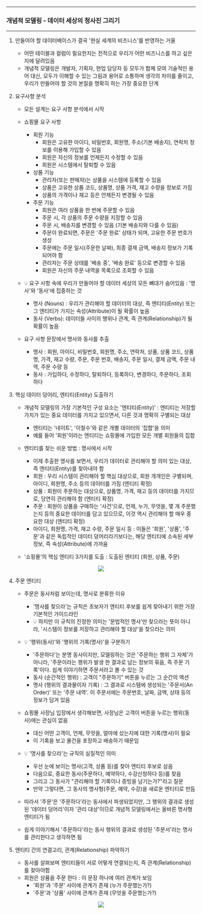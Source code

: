 -----
### 개념적 모델링 - 데이터 세상의 청사진 그리기
-----
1. 만들어야 할 데이터베이스가 결국 '현실 세계의 비즈니스'를 반영하는 거울
   - 어떤 테이블과 컬럼이 필요한지는 전적으로 우리가 어떤 비즈니스를 하고 싶은지에 달려있음
   - 개념적 모델링은 개발자, 기획자, 현업 담당자 등 모두가 함께 모여 기술적인 용어 대신, 모두가 이해할 수 있는 그림과 용어로 소통하며 생각의 차이를 줄이고, 우리가 만들어야 할 것의 본질을 명확히 하는 가장 중요한 단계

2. 요구사항 분석
    - 모든 설계는 요구 사항 분석에서 시작
    - 쇼핑몰 요구 사항
       + 회원 기능
          * 회원은 고유한 아이디, 비밀번호, 회원명, 주소(기본 배송지), 연락처 정보를 이용해 가입할 수 있음
          * 회원은 자신의 정보를 언제든지 수정할 수 있음
          * 회원은 시스템에서 탈퇴할 수 있음
       + 상품 기능
          * 관리자(또는 판매자)는 상품을 시스템에 등록할 수 있음
          * 상품은 고유한 상품 코드, 상품명, 상품 가격, 재고 수량을 정보로 가짐
          * 상품의 가격이나 재고 등은 언제든지 변경될 수 있음
       + 주문 기능
          * 회원은 여러 상품을 한 번에 주문할 수 있음
          * 주문 시, 각 상품의 주문 수량을 지정할 수 있음
          * 주문 시, 배송지를 변경할 수 있음 (기본 배송지와 다를 수 있음)
          * 주문이 완료되면, 주문은 '주문 완료' 상태가 되며, 고유한 주문 번호가 생성
          * 주문에는 주문 일시(주문한 날짜), 최종 결제 금액, 배송지 정보가 기록되어야 함
          * 관리자는 주문 상태를 '배송 중', '배송 완료' 등으로 변경할 수 있음
          * 회원은 자신의 주문 내역을 목록으로 조회할 수 있음

   - 💡 요구 사항 속에 우리가 만들어야 할 데이터 세상의 모든 뼈대가 숨어있음 : '명사'와 '동사'에 집중하는 것
     + 명사 (Nouns) : 우리가 관리해야 할 데이터의 대상, 즉 엔티티(Entity) 또는 그 엔티티가 가지는 속성(Attribute)이 될 확률이 높음
     + 동사 (Verbs): 데이터들 사이의 행위나 관계, 즉 관계(Relationship)가 될 확률이 높음

   - 요구 사항 문장에서 명사와 동사를 추출
      + 명사 : 회원, 아이디, 비밀번호, 회원명, 주소, 연락처, 상품, 상품 코드, 상품명, 가격, 재고 수량, 주문, 주문 번호, 배송지, 주문 일시, 결제 금액, 주문 내역, 주문 수량 등
      + 동사 : 가입하다, 수정하다, 탈퇴하다, 등록하다, 변경하다, 주문하다, 조회하다

3. 핵심 데이터 덩어리, 엔티티(Entity) 도출하기
   - 개념적 모델링의 가장 기본적인 구성 요소는 '엔티티(Entity)' : 엔티티는 저장할 가치가 있는 중요 데이터를 가지고 있으면서, 다른 것과 명확히 구별되는 대상
     + 엔티티는 '네이트', '이철수'와 같은 개별 데이터의 '집합'을 의미
     + 예를 들어 '회원'이라는 엔티티는 쇼핑몰에 가입한 모든 개별 회원들의 집합

   - 엔티티를 찾는 쉬운 방법 : 명사에서 시작
      + 이제 추출한 명사를 보면서, 우리가 데이터로 관리해야 할 의미 있는 대상, 즉 엔티티(Entity)를 찾아내야 함 
      + 회원 : 우리 시스템이 관리해야 할 핵심 대상으로, 회원 개개인은 구별되며, 아이디, 회원명, 주소 등의 데이터를 가짐 (엔티티 확정)
      + 상품 : 회원이 주문하는 대상으로, 상품명, 가격, 재고 등의 데이터를 가지므로, 당연히 관리해야 함 (엔티티 확정)
      + 주문 : 회원이 상품을 구매하는 '사건'으로, 언제, 누가, 무엇을, 몇 개 주문했는지 등의 중요한 데이터를 담고 있으므로, 이것 역시 관리해야 할 매우 중요한 대상 (엔티티 확정)
      + 아이디, 회원명, 가격, 재고 수량, 주문 일시 등 : 이들은 '회원', '상품', '주문'과 같은 독립적인 데이터 덩어리라기보다는, 해당 엔티티에 소속된 세부 정보, 즉 속성(Attribute)에 가까움

   - '쇼핑몰'의 핵심 엔티티 3가지를 도출 : 도출된 엔티티 (회원, 상품, 주문)
<div align="center">
<img src="https://github.com/user-attachments/assets/20498d3f-5641-4d25-a19e-2627b9be177e">
</div>

4. 주문 엔티티
   - 주문은 동사처럼 보이는데, 명사로 분류한 이유
     + '명사를 찾으라'는 규칙은 초보자가 엔티티 후보를 쉽게 찾아내기 위한 가장 기본적인 가이드라인
     + 💡 하지만 이 규칙의 진정한 의미는 '문법적인 명사'만 찾으라는 뜻이 아니라, '시스템이 정보를 저장하고 관리해야 할 대상'을 찾으라는 의미

   - 💡 '행위(동사)'와 '행위의 기록(명사)'을 구분하기
     + '주문하다'는 분명 동사이지만, 모델링하는 것은 '주문하는 행위 그 자체'가 아니라, '주문이라는 행위가 발생 한 결과로 남는 정보의 묶음, 즉 주문 기록'이다. 쉽게 이야기하면 주문서라고 볼 수 있는 것
     + 동사 (순간적인 행위) : 고객이 "주문하기" 버튼을 누르는 그 순간의 액션
     + 명사 (행위의 결과물이자 기록) : 그 결과로 시스템에 생성되는 '주문서(An Order)' 또는 '주문 내역'. 이 주문서에는 주문번호, 날짜, 금액, 상태 등의 정보가 담겨 있음

   - 쇼핑몰 사장님 입장에서 생각해보면, 사장님은 고객이 버튼을 누르는 행위(동사)에는 관심이 없음
     + 대신 어떤 고객이, 언제, 무엇을, 얼마에 샀는지에 대한 기록(명사)이 필요
     + 이 기록을 보고 물건을 포장하고 배송하기 때문임

   - 💡 '명사를 찾으라'는 규칙의 실질적인 의미
     + 우선 눈에 보이는 명사(고객, 상품 등)를 찾아 엔티티 후보로 삼음
     + 다음으로, 중요한 동사(주문하다, 예약하다, 수강신청하다 등)를 찾음
     + 그리고 그 동사가 "관리해야 할 기록이나 증빙을 남기는가?"라고 질문
     + 만약 그렇다면, 그 동사의 명사형(주문, 예약, 수강)을 새로운 엔티티로 만듬
       
   - 따라서 '주문'은 '주문하다'라는 동사에서 파생되었지만, 그 행위의 결과로 생성된 '데이터 덩어리'이자 '관리 대상'이므로 개념적 모델링에서는 올바른 명사형 엔티티가 됨
   - 쉽게 이야기해서 '주문하다'라는 동사 행위의 결과로 생성된 '주문서'라는 명사를 관리한다고 생각하면 됨

5. 엔티티 간의 연결고리, 관계(Relationship) 파악하기
   - 동사를 살펴보며 엔티티들이 서로 어떻게 연결되는지, 즉 관계(Relationship)를 찾아야함
   - 회원은 상품을 주문 한다 : 이 문장 하나에 여러 관계가 보임
      + '회원'과 '주문' 사이에 관계가 존재 (누가 주문했는가?)
      + '주문'과 '상품' 사이에 관계가 존재 (무엇을 주문했는가?)
<div align="center">
<img src="https://github.com/user-attachments/assets/ca86f40a-e726-4947-ba33-1e426fec8682">
</div>

